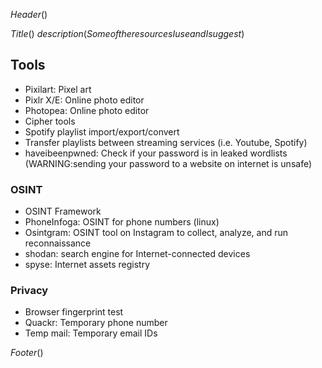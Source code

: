 $Header()$

$Title()$
$description(Some of the resources I use and I suggest)$

<h2>Tools</h2>
<ul>
<li>Pixilart: Pixel art
<li>Pixlr X/E: Online photo editor
<li>Photopea: Online photo editor
<li>Cipher tools
<li>Spotify playlist import/export/convert
<li>Transfer playlists between streaming services (i.e. Youtube, Spotify)
<li>haveibeenpwned: Check if your password is in leaked wordlists (WARNING:sending your password to a website on internet is unsafe)
</ul>

<h3>OSINT</h3>
<ul>
<li>OSINT Framework
<li>PhoneInfoga: OSINT for phone numbers (linux)
<li>Osintgram: OSINT tool on Instagram to collect, analyze, and run reconnaissance
<li>shodan: search engine for Internet-connected devices
<li>spyse: Internet assets registry
</ul>

<h3>Privacy</h3>
<ul>
<li>Browser fingerprint test
<li>Quackr: Temporary phone number
<li>Temp mail: Temporary email IDs
</ul>

$Footer()$
